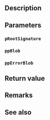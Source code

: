## Description

## Parameters

### `pRootSignature`

### `ppBlob`

### `ppErrorBlob`

## Return value

## Remarks

## See also